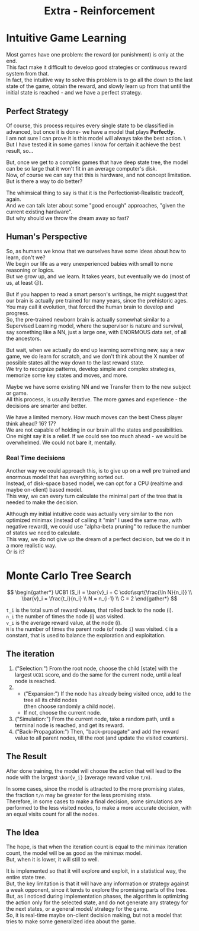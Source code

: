 <div style="text-align:center">

# **Extra - Reinforcement**

</div>

# Intuitive Game Learning

Most games have one problem: the reward (or punishment) is only at the end. \
This fact make it difficult to develop good strategies or continuous reward system from that. \
In fact, the intuitive way to solve this problem is to go all the down to the last state of the game, obtain the reward, and slowly learn up from that until the initial state is reached - and we have a perfect strategy.

## Perfect Strategy

Of course, this process requires every single state to be classified in advanced, but once it is done- we have a model that plays **Perfectly**. \
I am not sure I can prove it is this model will always take the best action. \ <!-- TODO -->
But I have tested it in some games I know for certain it achieve the best result, so...

But, once we get to a complex games that have deep state tree, the model can be so large that it won't fit in an average computer's disk. \
Now, of course we can say that this is hardware, and not concept limitation. \
But is there a way to do better?

The whimsical thing to say is that it is the Perfectionist-Realistic tradeoff, again. \
And we can talk later about some "good enough" approaches, "given the current existing hardware". \
But why should we throw the dream away so fast?

## Human's Perspective

So, as humans we know that we ourselves have some ideas about how to learn, don't we? \
We begin our life as a very unexperienced babies with small to none reasoning or logics. \
But we grow up, and we learn. It takes years, but eventually we do (most of us, at least 😉).

But if you happen to read a smart person's writings, he might suggest that our brain is actually pre trained for many years, since the prehistoric ages. \
You may call it evolution, that forced the human brain to develop and progress. \
So, the pre-trained newborn brain is actually somewhat similar to a Supervised Learning model, where the supervisor is nature and survival, say something like a NN, just a large one, with ENORMOUS data set, of all the ancestors.

But wait, when we actually do end up learning something new, say a new game, we do learn for scratch, and we don't think about the X number of possible states all the way down to the last reward state. \
We try to recognize patterns, develop simple and complex strategies, memorize some key states and moves, and more.

Maybe we have some existing NN and we Transfer them to the new subject or game. \
All this process, is usually iterative. The more games and experience - the decisions are smarter and better.

We have a limited memory. How much moves can the best Chess player think ahead? 16? 17? \
We are not capable of holding in our brain all the states and possibilities. \
One might say it is a relief. If we could see too much ahead - we would be overwhelmed. We could not bare it, mentally.

### Real Time decisions

Another way we could approach this, is to give up on a well pre trained and enormous model that has everything sorted out. \
Instead, of disk-space based model, we can opt for a CPU (realtime and maybe on-client) based model. \
This way, we can every turn calculate the minimal part of the tree that is needed to make the decision.

Although my initial intuitive code was actually very similar to the non optimized minimax (instead of calling it "min" I used the same max, with negative reward), we could use "alpha-beta pruning" to reduce the number of states we need to calculate. \
This way, we do not give up the dream of a perfect decision, but we do it in a more realistic way. \
Or is it?

# Monte Carlo Tree Search

$$
\begin{gather*}
UCB1 (S_i) = \bar{v}_i + C \cdot\sqrt{\frac{\ln N}{n_i}} \\
\bar{v}_i = \frac{t_i}{n_i} \\
N = n_{i-1} \\
C = 2
\end{gather*}
$$

`t_i` is the total sum of reward values, that rolled back to the node (i). \
`n_i` the number of times the node (i) was visited. \
`v_i` is the average reward value, at the node (i). \
`N` is the number of times the parent node (of node `i`) was visited.
`C` is a constant, that is used to balance the exploration and exploitation.

## The iteration

1. ("Selection:") From the root node, choose the child \[state] with the largest `UCB1` score, and do the same for the current node, until a leaf node is reached.
2. - ("Expansion:") If the node has already being visited once, add to the tree all its child nodes \
     (then choose randomly a child node).
   - If not, choose the current node.
3. ("Simulation:") From the current node, take a random path, until a terminal node is reached, and get its reward.
4. ("Back-Propagation:") Then, "back-propagate" and add the reward value to all parent nodes, till the root (and update the visited counters).

## The Result

After done training, the model will choose the action that will lead to the node with the largest `\bar{v_i}` (average reward value `t/n`).

In some cases, since the model is attracted to the more promising states, the fraction `t/n` may be greater for the less promising state. \
Therefore, in some cases to make a final decision, some simulations are performed to the less visited nodes, to make a more accurate decision, with an equal visits count for all the nodes.

## The Idea

The hope, is that when the iteration count is equal to the minimax iteration count, the model will be as good as the minimax model. \
But, when it is lower, it will still to well.

It is implemented so that it will explore and exploit, in a statistical way, the entire state tree. \
But, the key limitation is that it will have any information or strategy against a weak opponent, since it tends to explore the promising parts of the tree.
But, as I noticed during implementation phases, the algorithm is optimizing the action only for the selected state, and do not generate any strategy for the next states, or a general model/ strategy for the game. \
So, it is real-time maybe on-client decision making, but not a model that tries to make some generalized idea about the game.
